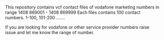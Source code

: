 This repository contains vcf contact files of vodafone marketing numbers in range 1408 869001 - 1408 869999
Each files contains 100 contact numbers. 1-100, 101-200 .......

If you are looking for vodafone or other service provider numbers raise issue and let me know the range of number.
